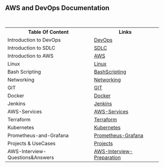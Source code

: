 ## AWS and DevOps Documentation


&nbsp;
&nbsp;
&nbsp;
<!DOCTYPE html>
<html>

  
<body>
<table>
  <tr>
    <th> Table Of Content</th>
    <th>Links</th>
  </tr>
  <tr>
    <td>Introduction to DevOps</td>
    <td><a href="https://github.com/zen-class/zen-class-devops-documentation/blob/main/DevOps-Introduction.md">DevOps</a></td>
  </tr>
    <tr>
    <td>Introduction to SDLC</td>
    <td><a href="https://github.com/zen-class/zen-class-devops-documentation/blob/main/SDLC.md">SDLC</a></td>
  </tr>  <tr>
    <td>Introduction to AWS</td>
    <td><a href="https://github.com/zen-class/zen-class-devops-documentation/blob/main/AWS-Introduction.md">AWS</a></td>
  </tr>
   <tr>
    <td>Linux</td>
    <td><a href="https://github.com/zen-class/zen-class-devops-documentation/tree/main/001%20-%20Linux">Linux</a></td>
  </tr>
  <tr>
    <td>Bash Scripting</td>
    <td><a href="https://github.com/zen-class/zen-class-devops-documentation/tree/main/002%20-%20BashScripting">BashScripting</a></td>
   </tr>
   <tr>
    <td>Networking</td>
    <td><a href="https://github.com/zen-class/zen-class-devops-documentation/tree/main/004%20-%20Networking">Networking</a></td></tr>
    <tr>
    <td>GIT</td>
    <td><a href="https://github.com/zen-class/zen-class-devops-documentation/tree/main/003%20-%20Git">GIT</a></td>
   
  </tr>
   <tr>
    <td>Docker</td>
    <td><a href="https://github.com/zen-class/zen-class-devops-documentation/tree/main/005%20-%20Docker">Docker</a></td>
   
  </tr>
   <tr>
    <td>Jenkins</td>
    <td><a href="https://github.com/zen-class/zen-class-devops-documentation/tree/main/009%20-%20Jenkins">Jenkins</a></td>
   
  </tr>
   </tr>
   <tr>
    <td>AWS-Services</td>
    <td><a href="https://github.com/zen-class/zen-class-devops-documentation/tree/main/010%20-%20AWS">AWS-Services</a></td>
   
  </tr>
  <tr>
    <td>Terraform</td>
    <td><a href="https://github.com/zen-class/zen-class-devops-documentation/tree/main/008%20-%20Terraform">Terraform</a></td>
   
  </tr> 
  <tr>
    <td>Kubernetes</td>
    <td><a href="https://github.com/zen-class/zen-class-devops-documentation/tree/main/006%20-%20kubernetes">Kubernetes</a></td>
   </tr> 
  <tr>
    <td>Prometheus-and-Grafana</td>
    <td><a href="https://github.com/zen-class/zen-class-devops-documentation/tree/main/011%20-%20Prometheus-Grafana">Prometheus-Grafana</a></td>
  </tr>  
  <tr>
    <td>Projects & UseCases</td>
    <td><a href="https://github.com/zen-class/zen-class-devops-documentation/tree/main/012%20-%20Projects%26SampleUseCases">Projects</a></td>
   
  </tr> 
  <tr>
    <td>AWS-Interview-Questions&Answers</td>
    <td><a href="https://github.com/zen-class/zen-class-devops-documentation/tree/main/013%20-%20AWS-Interview%20Preparation">AWS-Interview-Preparation</a></td>
   
  </tr> </table>
</body>
</html>

